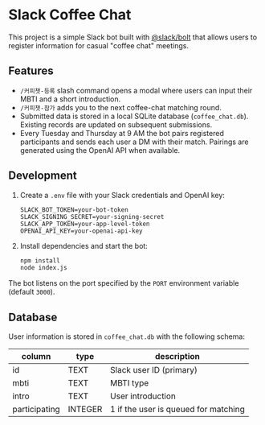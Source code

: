 # Slack Coffee Chat

This project is a simple Slack bot built with [@slack/bolt](https://slack.dev/bolt-js) that allows users to register information for casual "coffee chat" meetings.

## Features

- `/커피챗-등록` slash command opens a modal where users can input their MBTI and a short introduction.
- `/커피챗-참가` adds you to the next coffee-chat matching round.
- Submitted data is stored in a local SQLite database (`coffee_chat.db`). Existing records are updated on subsequent submissions.
- Every Tuesday and Thursday at 9 AM the bot pairs registered participants and sends each user a DM with their match. Pairings are generated using the OpenAI API when available.

## Development

1. Create a `.env` file with your Slack credentials and OpenAI key:
   ```
   SLACK_BOT_TOKEN=your-bot-token
   SLACK_SIGNING_SECRET=your-signing-secret
   SLACK_APP_TOKEN=your-app-level-token
   OPENAI_API_KEY=your-openai-api-key
   ```
2. Install dependencies and start the bot:
   ```bash
   npm install
   node index.js
   ```

The bot listens on the port specified by the `PORT` environment variable (default `3000`).

## Database

User information is stored in `coffee_chat.db` with the following schema:

| column | type | description             |
| ------ | ---- | ----------------------- |
| id     | TEXT | Slack user ID (primary) |
| mbti   | TEXT | MBTI type               |
| intro  | TEXT | User introduction       |
| participating | INTEGER | 1 if the user is queued for matching |

